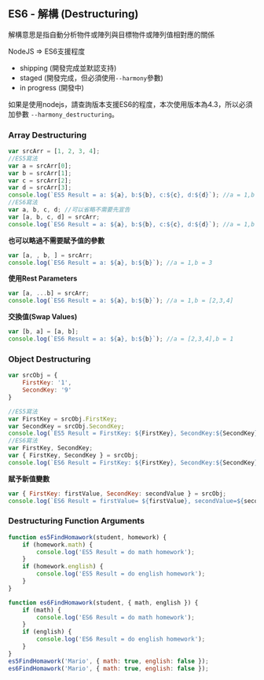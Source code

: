 ## ES6 - 解構 (Destructuring)

解構意思是指自動分析物件或陣列與目標物件或陣列值相對應的關係

NodeJS => ES6支援程度
- shipping (開發完成並默認支持)
- staged (開發完成，但必須使用`--harmony`參數)
- in progress (開發中)

如果是使用nodejs，請查詢版本支援ES6的程度，本次使用版本為4.3，所以必須加參數
`--harmony_destructuring`。

### Array Destructuring
```js
var srcArr = [1, 2, 3, 4];
//ES5寫法
var a = srcArr[0];
var b = srcArr[1];
var c = srcArr[2];
var d = srcArr[3];
console.log(`ES5 Result = a: ${a}, b:${b}, c:${c}, d:${d}`); //a = 1,b = 2,c = 3,d = 4
//ES6寫法
var a, b, c, d; //可以省略不需要先宣告
var [a, b, c, d] = srcArr;
console.log(`ES6 Result = a: ${a}, b:${b}, c:${c}, d:${d}`); //a = 1,b = 2,c = 3,d = 4
```

**也可以略過不需要賦予值的參數**
```js
var [a, , b, ] = srcArr;
console.log(`ES6 Result = a: ${a}, b:${b}`); //a = 1,b = 3
```

**使用Rest Parameters**
```js
var [a, ...b] = srcArr;
console.log(`ES6 Result = a: ${a}, b:${b}`); //a = 1,b = [2,3,4]
```

**交換值(Swap Values)**
```js
var [b, a] = [a, b];
console.log(`ES6 Result = a: ${a}, b:${b}`); //a = [2,3,4],b = 1
```


### Object Destructuring
```js
var srcObj = {
    FirstKey: '1',
    SecondKey: '9'
}

//ES5寫法
var FirstKey = srcObj.FirstKey;
var SecondKey = srcObj.SecondKey;
console.log(`ES5 Result = FirstKey: ${FirstKey}, SecondKey:${SecondKey}`); //FirstKey value = 1, SecondKey value = 9
//ES6寫法
var FirstKey, SecondKey;
var { FirstKey, SecondKey } = srcObj;
console.log(`ES6 Result = FirstKey: ${FirstKey}, SecondKey:${SecondKey}`); //FirstKey value = 1, SecondKey value = 9
```

**賦予新值變數**
```js
var { FirstKey: firstValue, SecondKey: secondValue } = srcObj;
console.log(`ES6 Result = firstValue= ${firstValue}, secondValue=${secondValue}`); //firstValue = 1, secondValue = 9
```

### Destructuring Function Arguments
```js
function es5FindHomawork(student, homework) {
    if (homework.math) {
        console.log('ES5 Result = do math homework');
    }
    if (homework.english) {
        console.log('ES5 Result = do english homework');
    }
}

function es6FindHomawork(student, { math, english }) {
    if (math) {
        console.log('ES6 Result = do math homework');
    }
    if (english) {
        console.log('ES6 Result = do english homework');
    }
}
es5FindHomawork('Mario', { math: true, english: false });
es6FindHomawork('Mario', { math: true, english: false });
```

